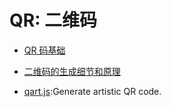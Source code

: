 # QR: 二维码

* [QR 码基础](https://zhuanlan.zhihu.com/p/21463650)

* [二维码的生成细节和原理](http://coolshell.cn/articles/10590.html#jtss-tsina)

* [qart.js](https://github.com/kciter/qart.js):Generate artistic QR code.
